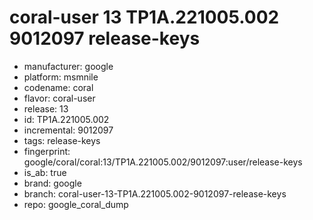 # coral-user 13 TP1A.221005.002 9012097 release-keys
- manufacturer: google
- platform: msmnile
- codename: coral
- flavor: coral-user
- release: 13
- id: TP1A.221005.002
- incremental: 9012097
- tags: release-keys
- fingerprint: google/coral/coral:13/TP1A.221005.002/9012097:user/release-keys
- is_ab: true
- brand: google
- branch: coral-user-13-TP1A.221005.002-9012097-release-keys
- repo: google_coral_dump
